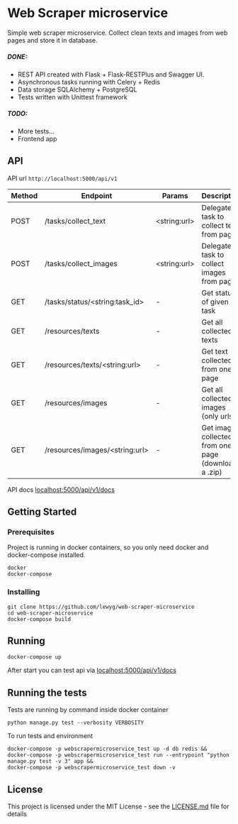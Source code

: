 # Web Scraper microservice

Simple web scraper microservice. Collect clean texts and images from web pages and store it in database.

##### DONE:
* REST API created with Flask + Flask-RESTPlus and Swagger UI.
* Asynchronous tasks running with Celery + Redis
* Data storage SQLAlchemy + PostgreSQL
* Tests written with Unittest framework

##### TODO:
* More tests...
* Frontend app

## API

API url `http://localhost:5000/api/v1`

Method | Endpoint | Params | Description |
|---|---|---|---|
| POST | /tasks/collect_text | \<string:url> | Delegate task to collect text from page
| POST | /tasks/collect_images | \<string:url> | Delegate task to collect images from page
| GET | /tasks/status/\<string:task_id> | - | Get status of given task
| GET | /resources/texts | - | Get all collected texts
| GET | /resources/texts/\<string:url> | - | Get text collected from one page
| GET | /resources/images | - | Get all collected images (only urls)
| GET | /resources/images/\<string:url> | - | Get images collected from one page (download a .zip)

API docs [localhost:5000/api/v1/docs](http://localhost:5000/api/v1/docs)

## Getting Started

### Prerequisites

Project is running in docker containers, so you only need docker and docker-compose installed.

```
docker
docker-compose
```

### Installing

```
git clone https://github.com/lewyg/web-scraper-microservice
cd web-scraper-microservice
docker-compose build
```

## Running

```
docker-compose up
```

After start you can test api via
[localhost:5000/api/v1/docs](http://localhost:5000/api/v1/docs)

## Running the tests

Tests are running by command inside docker container

```
python manage.py test --verbosity VERBOSITY
```

To run tests and environment

```
docker-compose -p webscrapermicroservice_test up -d db redis && 
docker-compose -p webscrapermicroservice_test run --entrypoint "python manage.py test -v 3" app && 
docker-compose -p webscrapermicroservice_test down -v
```

## License

This project is licensed under the MIT License - see the [LICENSE.md](LICENSE.md) file for details
